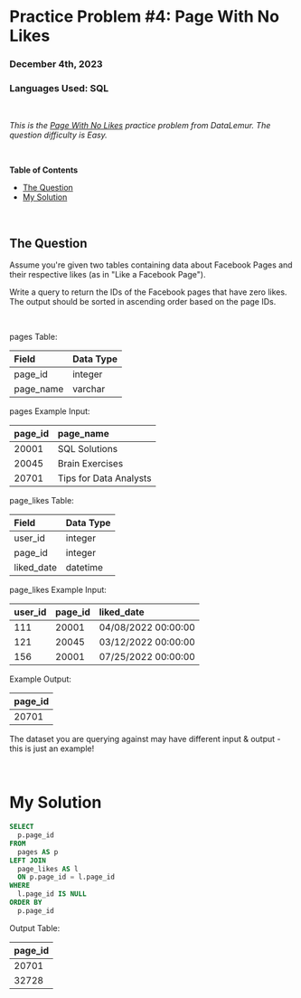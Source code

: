 # **Practice Problem #4: Page With No Likes**
### December 4th, 2023
### Languages Used: SQL

<br>

*This is the [Page With No Likes](https://datalemur.com/questions/sql-page-with-no-likes) practice problem from DataLemur. The question difficulty is Easy.*

<br>

**Table of Contents**

-   [The Question](#the-question)
-   [My Solution](#my-solution)
  
<br>

## The Question

Assume you're given two tables containing data about Facebook Pages and their respective likes (as in "Like a Facebook Page").

Write a query to return the IDs of the Facebook pages that have zero likes. The output should be sorted in ascending order based on the page IDs.

<br>

pages Table:

| Field                 | Data Type          | 
| :----------------     | :----------        | 
| page_id               | integer            | 
| page_name             | varchar            | 


pages Example Input:

| page_id          | page_name               |                                                          
| :------------    | :----------             |                                                        
| 20001	           | SQL Solutions           |        
| 20045	           | Brain Exercises         |                       
| 20701	           | Tips for Data Analysts  |               
                    

page_likes Table:

| Field                 | Data Type          | 
| :----------------     | :----------        | 
| user_id               | integer            | 
| page_id               | integer            | 
| liked_date            | datetime           | 


page_likes Example Input:

| user_id      | page_id       | liked_date            |                                                    
| :------------| :----------   | :----------           |                                                  
| 111	         | 20001         | 04/08/2022 00:00:00   |     
| 121	         | 20045         | 03/12/2022 00:00:00	 |             
| 156	         | 20001         | 07/25/2022 00:00:00   |           

Example Output:

| page_id            | 
| :----------------  |
| 20701              | 

The dataset you are querying against may have different input & output - this is just an example!

<br>

# My Solution

``` SQL
SELECT
  p.page_id
FROM 
  pages AS p
LEFT JOIN 
  page_likes AS l
  ON p.page_id = l.page_id
WHERE 
  l.page_id IS NULL
ORDER BY
  p.page_id
```

Output Table:

| page_id            | 
| :----------------  |
| 20701              |
| 32728              |
